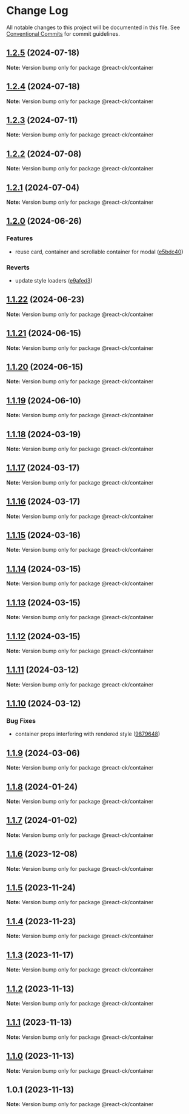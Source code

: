 # Change Log

All notable changes to this project will be documented in this file.
See [Conventional Commits](https://conventionalcommits.org) for commit guidelines.

## [1.2.5](https://github.com/abelflopes/react-ck/compare/@react-ck/container@1.2.4...@react-ck/container@1.2.5) (2024-07-18)

**Note:** Version bump only for package @react-ck/container





## [1.2.4](https://github.com/abelflopes/react-ck/compare/@react-ck/container@1.2.3...@react-ck/container@1.2.4) (2024-07-18)

**Note:** Version bump only for package @react-ck/container





## [1.2.3](https://github.com/abelflopes/react-ck/compare/@react-ck/container@1.2.2...@react-ck/container@1.2.3) (2024-07-11)

**Note:** Version bump only for package @react-ck/container





## [1.2.2](https://github.com/abelflopes/react-ck/compare/@react-ck/container@1.2.1...@react-ck/container@1.2.2) (2024-07-08)

**Note:** Version bump only for package @react-ck/container





## [1.2.1](https://github.com/abelflopes/react-ck/compare/@react-ck/container@1.2.0...@react-ck/container@1.2.1) (2024-07-04)

**Note:** Version bump only for package @react-ck/container





## [1.2.0](https://github.com/abelflopes/react-ck/compare/@react-ck/container@1.1.22...@react-ck/container@1.2.0) (2024-06-26)


### Features

* reuse card, container and scrollable container for modal ([e5bdc40](https://github.com/abelflopes/react-ck/commit/e5bdc40c953a5336aad33cf01a362534087e1ff7))


### Reverts

* update style loaders ([e9afed3](https://github.com/abelflopes/react-ck/commit/e9afed309e7893e95b4b02cceb7e9636670740b8))



## [1.1.22](https://github.com/abelflopes/react-ck/compare/@react-ck/container@1.1.21...@react-ck/container@1.1.22) (2024-06-23)

**Note:** Version bump only for package @react-ck/container





## [1.1.21](https://github.com/abelflopes/react-ck/compare/@react-ck/container@1.1.20...@react-ck/container@1.1.21) (2024-06-15)

**Note:** Version bump only for package @react-ck/container





## [1.1.20](https://github.com/abelflopes/react-ck/compare/@react-ck/container@1.1.19...@react-ck/container@1.1.20) (2024-06-15)

**Note:** Version bump only for package @react-ck/container





## [1.1.19](https://github.com/abelflopes/react-ck/compare/@react-ck/container@1.1.18...@react-ck/container@1.1.19) (2024-06-10)

**Note:** Version bump only for package @react-ck/container





## [1.1.18](https://github.com/abelflopes/react-ck/compare/@react-ck/container@1.1.17...@react-ck/container@1.1.18) (2024-03-19)

**Note:** Version bump only for package @react-ck/container





## [1.1.17](https://github.com/abelflopes/react-ck/compare/@react-ck/container@1.1.16...@react-ck/container@1.1.17) (2024-03-17)

**Note:** Version bump only for package @react-ck/container





## [1.1.16](https://github.com/abelflopes/react-ck/compare/@react-ck/container@1.1.15...@react-ck/container@1.1.16) (2024-03-17)

**Note:** Version bump only for package @react-ck/container





## [1.1.15](https://github.com/abelflopes/react-ck/compare/@react-ck/container@1.1.14...@react-ck/container@1.1.15) (2024-03-16)

**Note:** Version bump only for package @react-ck/container





## [1.1.14](https://github.com/abelflopes/react-ck/compare/@react-ck/container@1.1.13...@react-ck/container@1.1.14) (2024-03-15)

**Note:** Version bump only for package @react-ck/container





## [1.1.13](https://github.com/abelflopes/react-ck/compare/@react-ck/container@1.1.12...@react-ck/container@1.1.13) (2024-03-15)

**Note:** Version bump only for package @react-ck/container





## [1.1.12](https://github.com/abelflopes/react-ck/compare/@react-ck/container@1.1.11...@react-ck/container@1.1.12) (2024-03-15)

**Note:** Version bump only for package @react-ck/container





## [1.1.11](https://github.com/abelflopes/react-ck/compare/@react-ck/container@1.1.10...@react-ck/container@1.1.11) (2024-03-12)

**Note:** Version bump only for package @react-ck/container





## [1.1.10](https://github.com/abelflopes/react-ck/compare/@react-ck/container@1.1.9...@react-ck/container@1.1.10) (2024-03-12)


### Bug Fixes

* container props interfering with rendered style ([9879648](https://github.com/abelflopes/react-ck/commit/9879648e013659271764ab9aa432d41f973d8548))



## [1.1.9](https://github.com/abelflopes/react-ck/compare/@react-ck/container@1.1.8...@react-ck/container@1.1.9) (2024-03-06)

**Note:** Version bump only for package @react-ck/container





## [1.1.8](https://github.com/abelflopes/react-ck/compare/@react-ck/container@1.1.7...@react-ck/container@1.1.8) (2024-01-24)

**Note:** Version bump only for package @react-ck/container





## [1.1.7](https://github.com/abelflopes/react-ck/compare/@react-ck/container@1.1.6...@react-ck/container@1.1.7) (2024-01-02)

**Note:** Version bump only for package @react-ck/container





## [1.1.6](https://github.com/abelflopes/react-ck/compare/@react-ck/container@1.1.5...@react-ck/container@1.1.6) (2023-12-08)

**Note:** Version bump only for package @react-ck/container





## [1.1.5](https://github.com/abelflopes/react-ck/compare/@react-ck/container@1.1.4...@react-ck/container@1.1.5) (2023-11-24)

**Note:** Version bump only for package @react-ck/container





## [1.1.4](https://github.com/abelflopes/react-ck/compare/@react-ck/container@1.1.3...@react-ck/container@1.1.4) (2023-11-23)

**Note:** Version bump only for package @react-ck/container





## [1.1.3](https://github.com/abelflopes/react-ck/compare/@react-ck/container@1.1.2...@react-ck/container@1.1.3) (2023-11-17)

**Note:** Version bump only for package @react-ck/container





## [1.1.2](https://github.com/abelflopes/react-ck/compare/@react-ck/container@1.1.1...@react-ck/container@1.1.2) (2023-11-13)

**Note:** Version bump only for package @react-ck/container





## [1.1.1](https://github.com/abelflopes/react-ck/compare/@react-ck/container@1.1.0...@react-ck/container@1.1.1) (2023-11-13)

**Note:** Version bump only for package @react-ck/container





## [1.1.0](https://github.com/abelflopes/react-ck/compare/@react-ck/container@1.0.1...@react-ck/container@1.1.0) (2023-11-13)

**Note:** Version bump only for package @react-ck/container





## 1.0.1 (2023-11-13)

**Note:** Version bump only for package @react-ck/container

